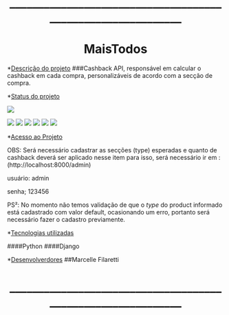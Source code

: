 <h1 align="center"> ____________________________________________________________</h1>

<h1 align="center">  MaisTodos </h1>

*[Descrição do projeto](#descrição-do-projeto)
###Cashback API, responsável em calcular o cashback em cada compra, personalizáveis de acordo com a secção de compra.

*[Status do projeto](#status-do-prejeto)

![](https://img.shields.io/static/v1?label=STATUS&message=EM%20DESENVOLVIMENTO&color=GREEN&style=for-the-badge)

![](https://img.shields.io/github/stars/Filaretti?style=social)
![](https://img.shields.io/github/issues/Filaretti/MaisTodos)
![](https://img.shields.io/github/forks/Filaretti/MaisTodos)
![](https://img.shields.io/github/stars/Filaretti/MaisTodos)
![](https://img.shields.io/github/license/Filaretti/MaisTodos)
![](https://img.shields.io/twitter/url?url=https%3A%2F%2Fgithub.com%2FFilaretti%2FMaisTodos)


*[Acesso ao Projeto](acesso-ao-prejeto)

OBS: Será necessário cadastrar as secções (type) esperadas e quanto de cashback deverá ser aplicado nesse item
para isso, será necessário ir em :
(http://localhost:8000/admin)

usuário: admin

senha; 123456

PS²: No momento não temos validação de que o *type* do product informado está cadastrado com valor default, ocasionando um erro, portanto será necessário fazer o cadastro previamente.

*[Tecnologias utilizadas](tecnologias-utilizadas)

####Python
####Django

*[Desenvolverdores](desenvolvedores)
##Marcelle Filaretti

<h1 align="center"> ____________________________________________________________</h1>
